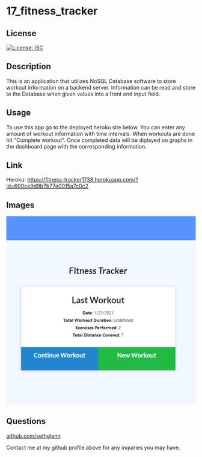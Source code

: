 # 17_fitness_tracker

## License
   
  [![License: ISC](https://img.shields.io/badge/License-ISC-blue.svg)](https://opensource.org/licenses/ISC)

  ## Description

This is an application that utilizes NoSQL Database software to store workout information on a backend server. Information can be read and store to the Database when given values into a front end input field.

## Usage

To use this app go to the deployed heroku site below. You can enter any amount of workout information with time intervals. When workouts are done hit "Complete workout". Once completed data will be diplayed on graphs in the dashboard page with the corresponding information.


  ## Link

  Heroku: https://fitness-tracker1738.herokuapp.com/?id=600ce9d9b7b77e0015a7c0c2

  ## Images
![Screenshot01](./unsolved/images/screenshot.png)


 ## Questions

 [github.com/sethglenn](https://github.com/sethglenn)

 Contact me at my github profile above for any inquiries you may have.